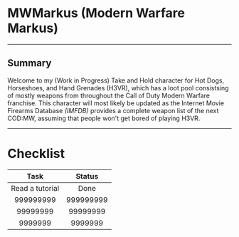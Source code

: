 # MWMarkus (Modern Warfare Markus)
---
## Summary

Welcome to my (Work in Progress) Take and Hold character for Hot Dogs, Horseshoes, and Hand Grenades (H3VR), which has a loot pool consistsing of mostly weapons from throughout the Call of Duty Modern Warfare franchise. This character will most likely be updated as the Internet Movie Firearms Database *(IMFDB)* provides a complete weapon list of the next COD:MW, assuming that people won't get bored of playing H3VR.

---
# Checklist

| Task | Status |
| :-: | :-: |
| Read a tutorial | Done |
| 999999999 | 999999999 |
| 99999999 | 99999999 |
| 9999999 | 9999999 | 
